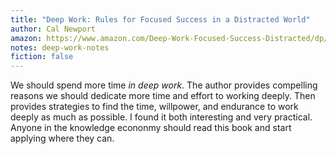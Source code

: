 ```yaml
---
title: "Deep Work: Rules for Focused Success in a Distracted World"
author: Cal Newport
amazon: https://www.amazon.com/Deep-Work-Focused-Success-Distracted/dp/1455586692
notes: deep-work-notes
fiction: false
---
```

We should spend more time *in deep work*. The author provides compelling reasons we should dedicate more time and effort to working deeply. Then provides strategies to find the time, willpower, and endurance to work deeply as much as possible. I found it both interesting and very practical. Anyone in the knowledge econonmy should read this book and start applying where they can.
